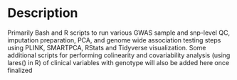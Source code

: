 # Description
Primarily Bash and R scripts to run various GWAS sample and snp-level QC, imputation preparation, PCA, and genome wide association testing steps using PLINK, SMARTPCA, RStats and Tidyverse visualization.
Some additional scripts for performing colinearity and covariability analysis (using lares() in R) of clinical variables with genotype will also be added here once finalized
